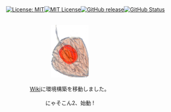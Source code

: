 　　　　　　[![License: MIT](https://img.shields.io/badge/License-MIT-yellow.svg)](https://opensource.org/licenses/MIT)[![MIT License](http://img.shields.io/badge/license-MIT-blue.svg?style=flat)](LICENSE)[![GitHub release](https://img.shields.io/github/release/takkii/nyasocom_beta.svg?style=flat)](GitHub)[![GitHub Status](https://img.shields.io/github/last-commit/takkii/nyasocom_beta.svg?style=flat)](GitHub)

<br />
<div align="center"><img src="https://github.com/takkii/nyasocom_beta/blob/main/public/images/hozuki.png" alt="hozuki" title="logo">
<br />
<br />
<a href="https://github.com/takkii/nyasocom2/wiki/how_to_use">Wiki</a>に環境構築を移動しました。
<br />
<br />
<div style="text-align: center;">にゃそこん2、始動 !</div>
</div>
